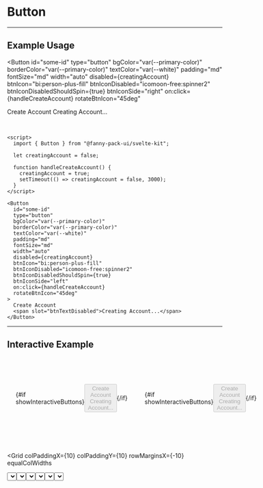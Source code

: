 <script lang="ts">
  // import Prism from "prismjs";
  // // Svelte code highlighting: https://github.com/pngwn/prism-svelte
  // import "prism-svelte";
  import { Button, Select, Tooltip, Grid, Row, Col } from "/src/lib";

  let creatingAccount = false;
  let savingData = false;
  const colorOptions = [
    "var(--primary-color)",
    "var(--secondary-color)",
    "var(--tertiary-color)",
    "var(--white)",
    "var(--black)",
    "var(--transparent)"
  ];
  const sizeOptions = ["xs","sm","md","lg","xl"];
  let selectedBgColor = "var(--primary-color)";
  let selectedBorderColor = "var(--primary-color)";
  let selectedTextColor = "var(--white)";
  let selectedBtnPadding = "md";
  let selectedBtnFontSize = "md";
  let selectedBtnWidth = "auto";
  let showInteractiveButtons = true;

  function handleCreateAccount() {
    creatingAccount = true;
    setTimeout(() => creatingAccount = false, 3000);
  }

  function handleSaveData() {
    savingData = true;
    setTimeout(() => savingData = false, 3000);
  }

  function handleRefreshInteractiveBtns() {
    showInteractiveButtons = false;
    setTimeout(() => {
      showInteractiveButtons = true;
    }, 0);
  }
</script>


# Button

---

## Example Usage

<Button
  id="some-id"
  type="button"
  bgColor="var(--primary-color)"
  borderColor="var(--primary-color)"
  textColor="var(--white)"
  padding="md"
  fontSize="md"
  width="auto"
  disabled={creatingAccount}
  btnIcon="bi:person-plus-fill"
  btnIconDisabled="icomoon-free:spinner2"
  btnIconDisabledShouldSpin={true}
  btnIconSide="right"
  on:click={handleCreateAccount}
  rotateBtnIcon="45deg"
>
  Create Account
  <span slot="btnTextDisabled">Creating Account...</span>
</Button>

<br>

```
<script>
  import { Button } from "@fanny-pack-ui/svelte-kit";

  let creatingAccount = false;

  function handleCreateAccount() {
    creatingAccount = true;
    setTimeout(() => creatingAccount = false, 3000);
  }
</script>

<Button
  id="some-id"
  type="button"
  bgColor="var(--primary-color)"
  borderColor="var(--primary-color)"
  textColor="var(--white)"
  padding="md"
  fontSize="md"
  width="auto"
  disabled={creatingAccount}
  btnIcon="bi:person-plus-fill"
  btnIconDisabled="icomoon-free:spinner2"
  btnIconDisabledShouldSpin={true}
  btnIconSide="left"
  on:click={handleCreateAccount}
  rotateBtnIcon="45deg"
>
  Create Account
  <span slot="btnTextDisabled">Creating Account...</span>
</Button>
```

---

## Interactive Example

<div class="interactive-example">
  <div class="light-bg">
    {#if showInteractiveButtons}
      <Button
        bgColor={selectedBgColor}
        borderColor={selectedBorderColor}
        textColor={selectedTextColor}
        padding={selectedBtnPadding}
        fontSize={selectedBtnFontSize}
        width={selectedBtnWidth}
        disabled={creatingAccount}
        btnIcon="bi:person-plus-fill"
        btnIconDisabled="bi:gear-wide-connected"
        btnIconDisabledShouldSpin={true}
        btnIconSide="right"
        on:click={handleCreateAccount}
      >
        Create Account
        <span slot="btnTextDisabled">Creating Account...</span>
      </Button>
    {/if}
  </div>

  <div class="dark-bg">
    {#if showInteractiveButtons}
      <Button
        bgColor={selectedBgColor}
        borderColor={selectedBorderColor}
        textColor={selectedTextColor}
        padding={selectedBtnPadding}
        fontSize={selectedBtnFontSize}
        width={selectedBtnWidth}
        disabled={creatingAccount}
        btnIcon="bi:person-plus-fill"
        btnIconDisabled="bi:gear-wide-connected"
        btnIconDisabledShouldSpin={true}
        btnIconSide="right"
        on:click={handleCreateAccount}
      >
        Create Account
        <span slot="btnTextDisabled">Creating Account...</span>
      </Button>
    {/if}
  </div>
</div>

<br>

<Grid
  colPaddingX={10}
  colPaddingY={10}
  rowMarginsX={-10}
  equalColWidths
>
  <Row>
    <Col>
      <Select
        label="Background Color"
        options={colorOptions}
        bind:value={selectedBgColor}
        on:change={handleRefreshInteractiveBtns}
      />
    </Col>
    <Col>
      <Select
        label="Font Size"
        options={sizeOptions}
        bind:value={selectedBtnFontSize}
        on:change={handleRefreshInteractiveBtns}
      />
    </Col>
  </Row>
  <Row>
    <Col>
      <Select
        label="Border Color"
        options={colorOptions}
        bind:value={selectedBorderColor}
        on:change={handleRefreshInteractiveBtns}
      />
    </Col>
    <Col>
      <Select
        label="Padding"
        options={sizeOptions}
        bind:value={selectedBtnPadding}
        on:change={handleRefreshInteractiveBtns}
      />
    </Col>
  </Row>
  <Row>
    <Col>
      <Select
        label="Text Color"
        options={colorOptions}
        bind:value={selectedTextColor}
        on:change={handleRefreshInteractiveBtns}
      />
    </Col>
    <Col>
      <Select
        label="Width"
        options={["auto","full"]}
        bind:value={selectedBtnWidth}
        on:change={handleRefreshInteractiveBtns}
      />
    </Col>
  </Row>
</Grid>

---

## Icon Buttons
You can create buttons that have only icons (i.e. no text). Do not pass any slots in between the opening `<Button>` and closing `</Button>` tags and provide the `btnIcon` and/or `btnIconDisabled` props.

<Button
  btnIcon="ion:save-sharp" 
  padding="lg"
  fontSize="lg"
  disabled={savingData}
  title="Save File"
  on:click={handleSaveData}
></Button>

<br>

```
<script>
  let savingData = false;

  function handleSaveData() {
    savingData = true;
    setTimeout(() => savingData = false, 3000);
  }
</script>

<Button
  btnIcon="ion:save-sharp" 
  padding="lg"
  fontSize="lg"
  disabled={savingData}
  title="Save File"
  on:click={handleSaveData}
></Button>
```

---

## Custom Button Styles

There are situations where you might want to tweak (or even completely overhaul) the look of a button. For example, you might need uniquely styled buttons when creating a login page that has buttons for different authentication providers or maybe you want to make some minor modifications to the styles of buttons in your header or footer.

You can customize these buttons almost infinitely by passing different values to the `bgColor`, `borderColor`, `textColor`, `padding`, and `fontSize` props. You can also change or remove the button icons.

---

## Props
| Prop name | Type | Possible values | Default value | Description |
| --------- | ---- | --------------- | ------------- | ----------- |
| `type` | `string` | `button`, `submit`, `reset` | `button` | Specify the type of button. |
| `bgColor` | `string` | Any CSS variable color from your `theme.css` file. | `var(--primary-color)` | This prop is for the button's `background-color`. |
| `borderColor` | `string` | Any CSS variable color from your `theme.css` file. | `var(--primary-color)` | This prop is for the button's `border-color`. |
| `textColor` | `string` | Any CSS variable color from your `theme.css` file. | `var(--white)` | This prop is for the button's `color`. |
| `padding` | `string` | `xs`, `sm`, `md`, `lg`, `xl` | `md` | Alter the padding of the button. |
| `fontSize` | `string` | `xs`, `sm`, `md`, `lg`, `xl` | `md` | Alter the font size of the button. |
| `width` | `string` | `auto`, `full` | `auto` | `auto` will be wide enough to fit the contents of the button. `full` will fill the width of the button's parent element. |
| `disabled` | `boolean` | `true`, `false` | `false` | This will disable the button and display the `btnTextDisabled` text and the `btnIconDisabled` (if it has been set). |
| `btnIcon` | `string` | Any icon name from the Iconify library. | The default value can be set in the `/src/defaults.ts` file. | See the heading [Configure JavaScript variables](/get-started#configure-default-component-settings) on the Get Started page for instructions on how to set the default value. <br><br> You can pass an empty string to remove the button icon. If either the `btnIcon` or `btnIconDisabled` is set to an empty string, then no button icons or disabled button icons will be displayed with the button. This is intentional by design because it could look strange if you have a button icon during a regular state and then no icon during a disabled state and vice versa. If you don't want icons on your buttons, but would like to change the button text when a button is disabled, then refer to the `btnTextDisabled` slot below. |
| `btnIconDisabled` | `string` | See `btnIcon`. | See `btnIcon`. | See `btnIcon`. |
| `btnIconDisabledShouldSpin` | `boolean` | `true`, `false` | `true` | A value of `true` will cause the icon on a disabled button to spin which would provide user feedback for loading states (e.g. saving data, loading page content). A value of `false` will prevent the icon on a disabled button from spinning. |
| `btnIconSide` | `string` | `left`, `right` | `left` | This sets the icon to either the left or right side of the button. |
| `rotateBtnIcon` (optional) | `string` | Any number with `deg` appended to the end. | `"0deg"` (i.e. no rotation) | You can pass a rotate value to this prop and the icon will be rotated according to the value you pass. For example, `"45deg"` will rotate the icon 45 degrees. |
| `rotateBtnIconDisabled` (optional) <td colspan=5>Refer to the `rotateBtnIcon` prop above. |

<br><br>

## Slots
| Slot name | Default value | Description |
| --------- | ------------- | ----------- |
| Default slot (optional) | `Button Text` | The text that will be displayed in the button. |
| `btnTextDisabled` (optional) | `Disabled Button Text` | This is the text that will appear when the button is in a disabled state. If the `btnTextDisabled` slot is not provided, then the text that is passed through the default slot will be used if/when the button is disabled. |

<br><br>

## Event Forwarding
| Event | Description |
| ----- | ----------- |
| `on:click` | This component forwards the `click` event, so you can call an event handler when a user clicks this `<Button>` component. |

<br><br>

## Style Notes
Depending on the colors that you use as your `primary`, `secondary`, and `tertiary` colors, you might need to change the values for the button text colors in your `theme.css` file. These are the class names that you need to look at:

```
"text-color-for-primary-bg"
"text-color-for-secondary-bg"
"text-color-for-tertiary-bg"
```

<style>
  .interactive-example {
    display: flex;

    & div {
      flex: 1;
      min-height: 150px;
      display: flex;
      justify-content: space-evenly;
      align-items: center;
      padding: 20px;
    }

    & .light-bg {
      background-color: var(--neutral-200);
      border-radius: var(--border-radius) 0 0 var(--border-radius);
    }

    & .dark-bg {
      background-color: var(--neutral-900);
      border-radius: 0 var(--border-radius) var(--border-radius) 0;
    }
  }
</style>
